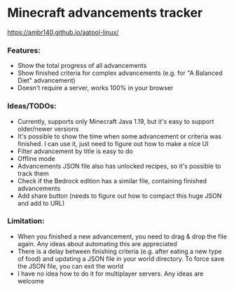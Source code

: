 # Minecraft advancements tracker

https://ambr140.github.io/aatool-linux/

### Features:
- Show the total progress of all advancements
- Show finished criteria for complex advancements (e.g. for "A Balanced Diet" advancement)
- Doesn't require a server, works 100% in your browser

### Ideas/TODOs:
- Currently, supports only Minecraft Java 1.19, but it's easy to support older/newer versions
- It's possible to show the time when some advancement or criteria was finished. I can use it, just need to figure out how to make a nice UI
- Filter advancement by title is easy to do
- Offline mode
- Advancements JSON file also has unlocked recipes, so it's possible to track them
- Check if the Bedrock edition has a similar file, containing finished advancements
- Add share button (needs to figure out how to compact this huge JSON and add to URL)

### Limitation:
- When you finished a new advancement, you need to drag & drop the file again. Any ideas about automating this are appreciated
- There is a delay between finishing criteria (e.g. after eating a new type of food) and updating a JSON file in your world directory. To force save the JSON file, you can exit the world
- I have no idea how to do it for multiplayer servers. Any ideas are welcome
